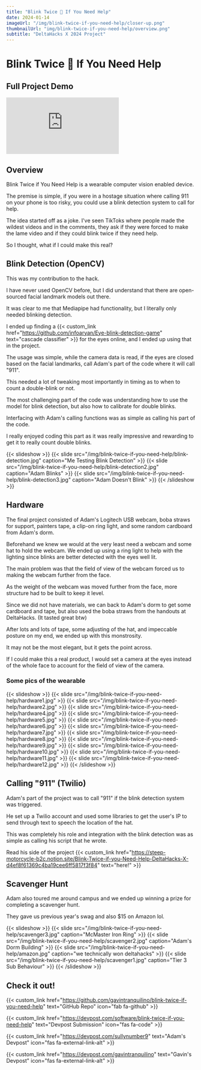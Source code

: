 ```yaml
---
title: "Blink Twice 👀 If You Need Help"
date: 2024-01-14
imageUrl: "/img/blink-twice-if-you-need-help/closer-up.png"
thumbnailUrl: "img/blink-twice-if-you-need-help/overview.png"
subtitle: "DeltaHacks X 2024 Project"
---
```


# Blink Twice 👀 If You Need Help

## Full Project Demo

<div class="iframe-container landscape">
<iframe src="https://www.youtube.com/embed/jnIf4NE0WYI?si=TuOt1-v5sMWxwJKn" title="YouTube video player" frameborder="0" allow="accelerometer; autoplay; clipboard-write; encrypted-media; gyroscope; picture-in-picture; web-share" referrerpolicy="strict-origin-when-cross-origin" allowfullscreen></iframe>
</div>

## Overview

Blink Twice if You Need Help is a wearable computer vision enabled device.

The premise is simple, if you were in a hostage situation where calling 911 on your phone is too risky, you could use a blink detection system to call for help.

The idea started off as a joke. I've seen TikToks where people made the wildest videos and in the comments, they ask if they were forced to make the lame video and if they could blink twice if they need help.

So I thought, what if I could make this real?

## Blink Detection (OpenCV)

This was my contribution to the hack.

I have never used OpenCV before, but I did understand that there are open-sourced facial landmark models out there.

It was clear to me that Mediapipe had functionality, but I literally only needed blinking detection.

I ended up finding a {{< custom_link href="https://github.com/infoaryan/Eye-blink-detection-game" text="cascade classifier" >}} for the eyes online, and I ended up using that in the project.

The usage was simple, while the camera data is read, if the eyes are closed based on the facial landmarks, call Adam's part of the code where it will call "911".

This needed a lot of tweaking most importantly in timing as to when to count a double-blink or not.

The most challenging part of the code was understanding how to use the model for blink detection, but also how to calibrate for double blinks.

Interfacing with Adam's calling functions was as simple as calling his part of the code.

I really enjoyed coding this part as it was really impressive and rewarding to get it to really count double blinks.

{{< slideshow >}}
  {{< slide src="/img/blink-twice-if-you-need-help/blink-detection.jpg" caption="Me Testing Blink Detection" >}}
  {{< slide src="/img/blink-twice-if-you-need-help/blink-detection2.jpg" caption="Adam Blinks" >}}
  {{< slide src="/img/blink-twice-if-you-need-help/blink-detection3.jpg" caption="Adam Doesn't Blink" >}}
{{< /slideshow >}}

## Hardware

The final project consisted of Adam's Logitech USB webcam, boba straws for support, painters tape, a clip-on ring light, and some random cardboard from Adam's dorm.

Beforehand we knew we would at the very least need a webcam and some hat to hold the webcam. We ended up using a ring light to help with the lighting since blinks are better detected with the eyes well lit.

The main problem was that the field of view of the webcam forced us to making the webcam further from the face.

As the weight of the webcam was moved further from the face, more structure had to be built to keep it level.

Since we did not have materials, we can back to Adam's dorm to get some cardboard and tape, but also used the boba straws from the handouts at DeltaHacks. (It tasted great btw)

After lots and lots of tape, some adjusting of the hat, and impeccable posture on my end, we ended up with this monstrosity.

It may not be the most elegant, but it gets the point across.

If I could make this a real product, I would set a camera at the eyes instead of the whole face to account for the field of view of the camera.

### Some pics of the wearable

{{< slideshow >}}
  {{< slide src="/img/blink-twice-if-you-need-help/hardware1.jpg" >}}
  {{< slide src="/img/blink-twice-if-you-need-help/hardware2.jpg" >}}
  {{< slide src="/img/blink-twice-if-you-need-help/hardware4.jpg" >}}
  {{< slide src="/img/blink-twice-if-you-need-help/hardware5.jpg" >}}
  {{< slide src="/img/blink-twice-if-you-need-help/hardware6.jpg" >}}
  {{< slide src="/img/blink-twice-if-you-need-help/hardware7.jpg" >}}
  {{< slide src="/img/blink-twice-if-you-need-help/hardware8.jpg" >}}
  {{< slide src="/img/blink-twice-if-you-need-help/hardware9.jpg" >}}
  {{< slide src="/img/blink-twice-if-you-need-help/hardware10.jpg" >}}
  {{< slide src="/img/blink-twice-if-you-need-help/hardware11.jpg" >}}
  {{< slide src="/img/blink-twice-if-you-need-help/hardware12.jpg" >}}
{{< /slideshow >}}

## Calling "911" (Twilio)

Adam's part of the project was to call "911" if the blink detection system was triggered.

He set up a Twilio account and used some libraries to get the user's IP to send through text to speech the location of the hat.

This was completely his role and integration with the blink detection was as simple as calling his script that he wrote.

Read his side of the project {{< custom_link href="https://steep-motorcycle-b2c.notion.site/Blink-Twice-if-you-Need-Help-DeltaHacks-X-d4ef8f61369c4ba19cee6ff5817f3f84" text="here!" >}}

## Scavenger Hunt

Adam also toured me around campus and we ended up winning a prize for completing a scavenger hunt.

They gave us previous year's swag and also $15 on Amazon lol.

{{< slideshow >}}
  {{< slide src="/img/blink-twice-if-you-need-help/scavenger3.jpg" caption="McMaster Iron Ring" >}}
  {{< slide src="/img/blink-twice-if-you-need-help/scavenger2.jpg" caption="Adam's Dorm Building" >}}
  {{< slide src="/img/blink-twice-if-you-need-help/amazon.jpg" caption="we technically won deltahacks" >}}
  {{< slide src="/img/blink-twice-if-you-need-help/scavenger1.jpg" caption="Tier 3 Sub Behaviour" >}}
{{< /slideshow >}}

## Check it out!

{{< custom_link href="https://github.com/gavintranquilino/blink-twice-if-you-need-help" text="GitHub Repo" icon="fab fa-github" >}}

{{< custom_link href="https://devpost.com/software/blink-twice-if-you-need-help" text="Devpost Submission" icon="fas fa-code" >}}

{{< custom_link href="https://devpost.com/sullynumber9" text="Adam's Devpost" icon="fas fa-external-link-alt" >}}

{{< custom_link href="https://devpost.com/gavintranquilino" text="Gavin's Devpost" icon="fas fa-external-link-alt" >}} 